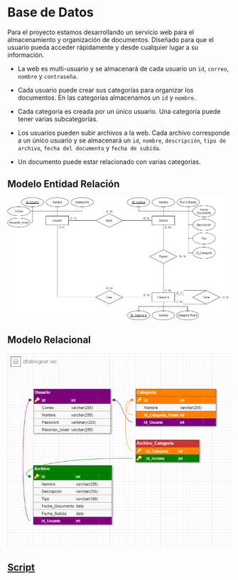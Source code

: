 # Base de Datos

Para el proyecto estamos desarrollando un servicio web para el almacenamiento y organización de documentos. Diseñado para que el usuario pueda acceder rápidamente y desde cualquier lugar a su información.

- La web es multi-usuario y se almacenará de cada usuario un `id`, `correo`, `nombre` y `contraseña`.

- Cada usuario puede crear sus categorías para organizar los documentos. En las categorías almacenamos un `id` y `nombre`.

- Cada categoría es creada por un único usuario. Una categoría puede tener varias subcategorías.

- Los usuarios pueden subir archivos a la web. Cada archivo corresponde a un único usuario y se almacenará un `id`, `nombre`, `descripción`, `tipo de archivo`, `fecha del documento` y `fecha de subida`.

- Un documento puede estar relacionado con varias categorías.

## Modelo Entidad Relación

![Modelo Entidad Relación de la base de datos](Imagenes/BBDD/modelo_entidad_relacion.png)

## Modelo Relacional

![Modelo Relacional de la base de datos](Imagenes/BBDD/modelo_relacional.png)

## [Script](BBDD/Organizador.sql)
